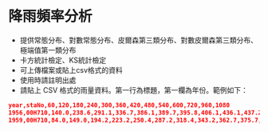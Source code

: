# 降雨頻率分析
- 提供常態分布、對數常態分布、皮爾森第三類分布、對數皮爾森第三類分布、極端值第一類分布
- 卡方統計檢定、KS統計檢定
- 可上傳檔案或貼上csv格式的資料
- 使用時請註明出處
- 請貼上 CSV 格式的雨量資料。第一行為標題，第一欄為年份。範例如下：
```json
year,staNo,60,120,180,240,300,360,420,480,540,600,720,960,1080
1956,00H710,140.0,238.6,291.1,336.7,386.1,389.7,395.8,406.1,436.1,437.2,443.7,443.7,443.7
1959,00H710,84.0,149.0,194.2,223.2,250.4,287.2,318.4,343.2,362.7,375.7,420.0,519.5,536.3
```
